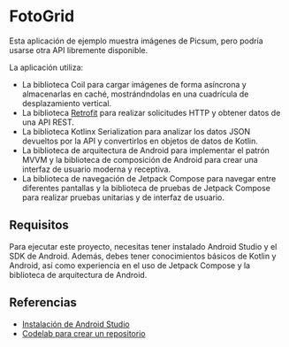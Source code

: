 FotoGrid
==================================

Esta aplicación de ejemplo muestra imágenes de Picsum, pero podría usarse otra API libremente disponible.

La aplicación utiliza:

- La biblioteca Coil para cargar imágenes de forma asíncrona y
almacenarlas en caché, mostrándndolas en una cuadrícula de desplazamiento vertical.
- La biblioteca [Retrofit](https://square.github.io/retrofit/)  para realizar solicitudes HTTP y obtener datos de una API REST.
- La biblioteca Kotlinx Serialization para analizar los datos JSON devueltos por la API y convertirlos en objetos de datos de Kotlin.
- La biblioteca de arquitectura de Android para implementar el patrón MVVM y la biblioteca de composición de Android para crear una interfaz de usuario moderna y receptiva.
- La biblioteca de navegación de Jetpack Compose para navegar entre diferentes pantallas y la biblioteca de pruebas de Jetpack Compose para realizar pruebas unitarias y de interfaz de usuario.

Requisitos
--------------

Para ejecutar este proyecto, necesitas tener instalado Android Studio y el SDK de Android. Además, debes tener conocimientos básicos de Kotlin y Android, así como experiencia en el uso de Jetpack Compose y la biblioteca de arquitectura de Android.


Referencias
---------------
- [Instalación de Android Studio](https://developer.android.com/studio/install.html)
- [Codelab para crear un repositorio](https://developer.android.com/codelabs/basic-android-kotlin-compose-add-repository)

